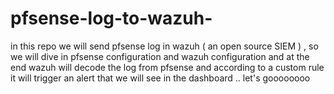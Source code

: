 # pfsense-log-to-wazuh-
in this repo we will send pfsense log in wazuh ( an open source SIEM ) , so we will dive in pfsense configuration and wazuh configuration and at the end wazuh will decode the log from pfsense and according to a custom rule it will trigger an alert that we will see in the dashboard  .. let's goooooooo
